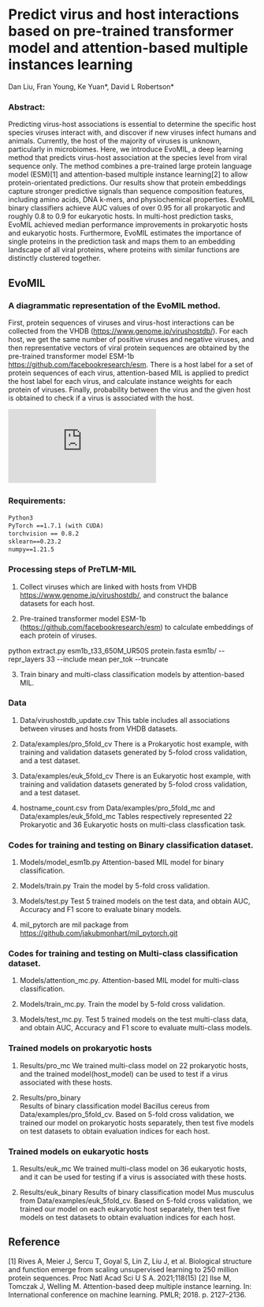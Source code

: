 # Predict virus and host interactions based on pre-trained transformer model and attention-based multiple instances learning
Dan Liu, Fran Young, Ke Yuan*, David L Robertson*
### Abstract:
Predicting virus-host associations is essential to determine the specific host species viruses interact with, and discover if new viruses infect humans and animals. Currently, the host of the majority of viruses is unknown, particularly in microbiomes. Here, we introduce EvoMIL, a deep learning method that predicts virus-host association at the species level from viral sequence only. The method combines a pre-trained large protein language model (ESM)[1] and attention-based multiple instance learning[2] to allow protein-orientated predictions. Our results show that protein embeddings capture stronger predictive signals than sequence composition features, including amino acids, DNA k-mers, and physiochemical properties. EvoMIL binary classifiers achieve AUC values of over 0.95 for all prokaryotic and roughly 0.8 to 0.9 for eukaryotic hosts. In multi-host prediction tasks, EvoMIL achieved median performance improvements in prokaryotic hosts and eukaryotic hosts. Furthermore, EvoMIL estimates the importance of single proteins in the prediction task and maps them to an embedding landscape of all viral proteins, where proteins with similar functions are distinctly clustered together.

## EvoMIL
###  A diagrammatic representation of the EvoMIL method.
First, protein sequences of viruses and virus-host interactions can be collected from the VHDB (https://www.genome.jp/virushostdb/). For each host, we get the same number of positive viruses and negative viruses, and then representative vectors of viral protein sequences are obtained by the pre-trained transformer model ESM-1b https://github.com/facebookresearch/esm. There is a host label for a set of protein sequences of each virus, attention-based MIL is applied to predict the host label for each virus, and calculate instance weights for each protein of viruses. Finally, probability between the virus and the given host is obtained to check if a virus is associated with the host.

![flowchart](https://github.com/liudan111/EvoMIL/blob/f647d322891c6bbccfca6daafb98cba0981d3e26/Figures/flowchart.pdf)

### Requirements:
    Python3
    PyTorch ==1.7.1 (with CUDA)
    torchvision == 0.8.2
    sklearn==0.23.2
    numpy==1.21.5

### Processing steps of PreTLM-MIL
1.  Collect viruses which are linked with hosts from VHDB https://www.genome.jp/virushostdb/, and construct the balance datasets for each host.

2.  Pre-trained transformer model ESM-1b (https://github.com/facebookresearch/esm) to calculate embeddings of each protein of viruses.

python extract.py esm1b_t33_650M_UR50S protein.fasta esm1b/ --repr_layers 33 --include mean per_tok --truncate

3.  Train binary and multi-class classification models by attention-based MIL.


### Data
1.  Data/virushostdb_update.csv
    This table includes all associations between viruses and hosts from VHDB datasets.

2.  Data/examples/pro_5fold_cv
    There is a Prokaryotic host example, with training and validation datasets generated by 5-folod cross validation, and a test dataset.

3.  Data/examples/euk_5fold_cv 
    There is an Eukaryotic host example, with training and validation datasets generated by 5-folod cross validation, and a test dataset.

4.  hostname_count.csv from Data/examples/pro_5fold_mc and Data/examples/euk_5fold_mc
    Tables respectively represented 22 Prokaryotic and 36 Eukaryotic hosts on multi-class classfication task.
     
### Codes for training and testing on  Binary classification dataset.
1. Models/model_esm1b.py
   Attention-based MIL model for binary classification.

2. Models/train.py
   Train the model by 5-fold cross validation.

3. Models/test.py
    Test 5 trained models on the test data, and obtain AUC, Accuracy and F1 score to evaluate binary models.
    
4. mil_pytorch are mil package from https://github.com/jakubmonhart/mil_pytorch.git

### Codes for training and testing on Multi-class classification dataset.
1. Models/attention_mc.py. Attention-based MIL model for multi-class classification.

2. Models/train_mc.py. Train the model by 5-fold cross validation.

3. Models/test_mc.py. Test 5 trained models on the test multi-class data, and obtain AUC, Accuracy and F1 score to evaluate multi-class models.

### Trained models on prokaryotic hosts
1.  Results/pro_mc
    We trained multi-class model on 22 prokaryotic hosts, and the trained model(host_model) can be used to test if a virus associated with these hosts.

2.  Results/pro_binary  
    Results of binary classification model Bacillus cereus from Data/examples/pro_5fold_cv. Based on 5-fold cross validation, we trained our model on prokaryotic hosts separately, then test five models on test datasets to obtain evaluation indices for each host. 


### Trained models on eukaryotic hosts
1. Results/euk_mc
   We trained multi-class model on 36 eukaryotic hosts, and it can be used for testing if a virus is associated with these hosts.

3. Results/euk_binary
    Results of binary classification model Mus musculus from Data/examples/euk_5fold_cv. Based on 5-fold cross validation, we trained our model on each eukaryotic host separately, then test five models on test datasets to obtain evaluation indices for each host. 
    
## Reference
[1] Rives A, Meier J, Sercu T, Goyal S, Lin Z, Liu J, et al. Biological structure and function emerge from scaling unsupervised learning to 250 million protein sequences. Proc Natl Acad Sci U S A. 2021;118(15)
[2] Ilse M, Tomczak J, Welling M. Attention-based deep multiple instance learning. In: International conference on machine learning. PMLR; 2018. p. 2127–2136.
